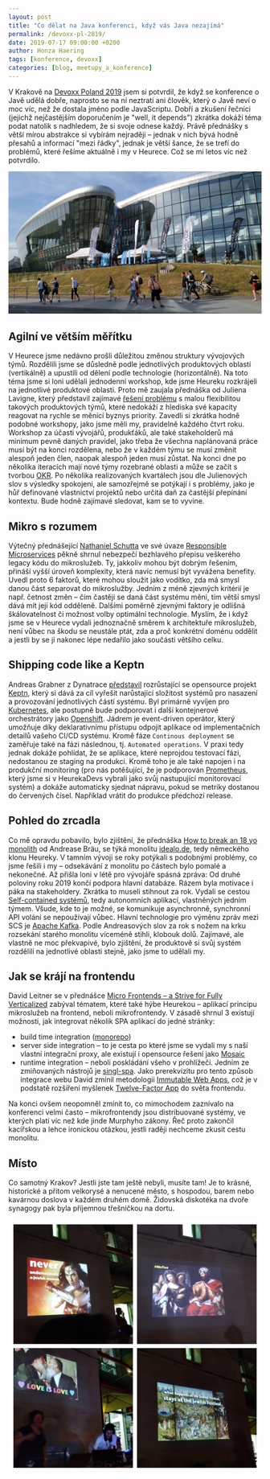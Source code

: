 ```yaml
---
layout: post
title: "Co dělat na Java konferenci, když vás Java nezajímá"
permalink: /devoxx-pl-2019/
date: 2019-07-17 09:00:00 +0200
author: Honza Haering
tags: [konference, devoxx]
categories: [blog, meetupy_a_konference]
---
```


V Krakově na [Devoxx Poland 2019](https://www.devoxx.pl/) jsem si potvrdil, že když se konference o Javě udělá dobře, naprosto se na ní neztratí ani člověk, který o Javě neví o moc víc, než že dostala jméno podle JavaScriptu.
Dobří a zkušení řečníci (jejichž nejčastějším doporučením je "well, it depends") zkrátka dokáží téma podat natolik s nadhledem, že si svoje odnese každý.
Právě přednášky s větší mírou abstrakce si vybírám nejraději – jednak v nich bývá hodně přesahů a informací "mezi řádky", jednak je větší šance, že se trefí do problémů, které řešíme aktuálně i my v Heurece. Což se mi letos víc než potvrdilo.

![ICE Krakov](/assets/devoxx-pl-2019/ICE_Krakov.jpg)

## Agilní ve větším měřítku

V Heurece jsme nedávno prošli důležitou změnou struktury vývojových týmů. Rozdělili jsme se důsledně podle jednotlivých produktových oblastí (vertikálně) a upustili od dělení podle technologie (horizontálně).
Na toto téma jsme si loni udělali jednodenní workshop, kde jsme Heureku rozkrájeli na jednotlivé produktové oblasti.
Proto mě zaujala přednáška od Juliena Lavigne, který představil zajímavé [řešení problému](https://medium.com/@julien.lavigne/continuous-reteaming-and-self-selection-cbe0df69a9a7) s malou flexibilitou takových produktových týmů, které nedokáží z hlediska své kapacity reagovat na rychle se měnící byznys priority. 
Zavedli si zkrátka hodně podobné workshopy, jako jsme měli my, pravidelně každého čtvrt roku. 
Workshop za účasti vývojářů, produkťáků, ale také stakeholderů má minimum pevně daných pravidel, jako třeba že všechna naplánovaná práce musí být na konci rozdělena, nebo že v každém týmu se musí změnit alespoň jeden člen, naopak alespoň jeden musí zůstat.
Na konci dne po několika iteracích mají nové týmy rozebrané oblasti a může se začít s tvorbou [OKR](https://en.wikipedia.org/wiki/OKR).
Po několika realizovaných kvartálech jsou dle Julienových slov s výsledky spokojeni, ale samozřejmě se potýkají i s problémy, jako je hůř definované vlastnictví projektů 
nebo určitá daň za častější přepínání kontextu. 
Bude hodně zajímavé sledovat, kam se to vyvine.

## Mikro s rozumem

Výtečný přednášející [Nathaniel Schutta](http://www.ntschutta.io/) ve své úvaze [Responsible Microservices](https://content.pivotal.io/blog/should-that-be-a-microservice-keep-these-six-factors-in-mind) 
pěkně shrnul nebezpečí bezhlavého přepisu veškerého legacy kódu do mikroslužeb. Ty, jakkoliv mohou být dobrým řešením, přináší vyšší úroveň komplexity, která navíc nemusí být vyvážena benefity.
Uvedl proto 6 faktorů, které mohou sloužit jako vodítko, zda má smysl danou část separovat do mikroslužby. Jedním z méně zjevných kritérií je např. četnost změn – čím častěji se daná část systému mění, 
tím větší smysl dává mít její kód odděleně. 
Dalšími poměrně zjevnými faktory je odlišná škálovatelnost či možnost volby optimální technologie.
Myslím, že i když jsme se v Heurece vydali jednoznačně směrem k architektuře mikroslužeb, není vůbec na škodu se neustále ptát, zda a proč konkrétní doménu oddělit a jestli by se jí nakonec lépe nedařilo jako součásti většího celku.

## Shipping code like a Keptn

Andreas Grabner z Dynatrace [představil](https://www.slideshare.net/grabnerandi/shipping-code-like-a-keptn-continuous-delivery-automated-operations-on-k8s) rozrůstající se opensource projekt [Keptn](https://keptn.sh/), který
si dává za cíl vyřešit narůstající složitost systémů pro nasazení a provozování jednotlivých částí systému.
Byl primárně vyvíjen pro [Kubernetes](https://kubernetes.io/), ale postupně bude podporovat i další kontejnerové orchestrátory jako [Openshift](https://www.openshift.com/).
Jádrem je event-driven operátor, který umožňuje díky deklarativnímu přístupu odpojit aplikace od implementačních detailů vašeho CI/CD systému. Kromě fáze `Continous deployment` se zaměřuje také na 
fázi následnou, tj. `Automated operations`. V praxi tedy jednak dokáže pohlídat, že se aplikace, které neprojdou testovací fázi, nedostanou ze staging na produkci. Kromě toho je ale také napojen i na produkční
monitoring (pro nás potěšující, že je podporován [Prometheus](https://prometheus.io/), který jsme si v HeurekaDevs vybrali jako svůj nastupující monitorovací systém) a dokáže automaticky sjednat nápravu, pokud se metriky dostanou do červených čísel. Například vrátit do produkce předchozí release.


## Pohled do zrcadla

Co mě opravdu pobavilo, bylo zjištění, že přednáška [How to break an 18 yo monolith](https://blog.andi95.de/2019/07/devoxxpl-my-talks-and-slides/) od Andrease Bräu, se týká monolitu
[idealo.de](https://idealo.de/), tedy německého klonu Heureky. V tamním vývoji se roky potýkali s podobnými problémy, co jsme řešili i my – odsekávání z monolitu po částech bylo pomalé a nekonečné.
Až přišla loni v létě pro vývojáře spásná zpráva: Od druhé poloviny roku 2019 končí podpora hlavní databáze. Rázem byla motivace i páka na stakeholdery. Zkrátka to museli stihnout za rok.
Vydali se cestou [Self-contained systémů](https://scs-architecture.org/), tedy autonomních aplikací, vlastněných jedním týmem. Všude, kde to je možné, se komunikuje asynchronně, synchronní API volání se nepoužívají vůbec.
Hlavní technologie pro výměnu zpráv mezi SCS je [Apache Kafka](https://kafka.apache.org/). Podle Andreasových slov za rok s nožem na krku rozsekání starého monolitu víceméně stihli, klobouk dolů.
Zajímavé, ale vlastně ne moc překvapivé, bylo zjištění, že produktově si svůj systém rozdělili na jednotlivé oblasti stejně, jako jsme to udělali my.

## Jak se krájí na frontendu

David Leitner se v přednášce [Micro Frontends – a Strive for Fully Verticalized](https://speakerdeck.com/duffleit/microfrontends-f5b07c7f-392b-4e73-b788-2806ba7341d3) zabýval tématem, které také hýbe Heurekou – aplikací principu mikroslužeb na frontend, neboli mikrofrontendy.
V zásadě shrnul 3 existují možnosti, jak integrovat několik SPA aplikací do jedné stránky:
- build time integration ([monorepo](https://medium.com/@brockreece/from-monolith-to-monorepo-19d78ffe9175)) 
- server side integration – to je cesta po které jsme se vydali my s naší vlastní integrační proxy, ale existují i opensource řešení jako [Mosaic](https://www.mosaic9.org/)
- runtime integration – neboli poskládání všeho v prohlížeči. Jedním ze zmiňovaných nástrojů je [singl-spa](https://single-spa.js.org/). Jako prerekvizitu pro tento způsob integrace webu David zmínil metodologii [Immutable Web Apps](https://immutablewebapps.org/), což je v podstatě rozšíření myšlenek [Twelve-Factor App](https://12factor.net/) do světa frontendu.

Na konci ovšem neopomněl zmínit to, co mimochodem zaznívalo na konferenci velmi často – mikrofrontendy jsou distribuované systémy, ve kterých platí víc než kde jinde Murphyho zákony.
Řeč proto zakončil kacířskou a lehce ironickou otázkou, jestli raději nechceme zkusit cestu monolitu.

## Místo

Co samotný Krakov? Jestli jste tam ještě nebyli, musíte tam! Je to krásné, historické a přitom velkorysé a nenucené město, s hospodou, barem nebo kavárnou doslova v každém druhém domě.
Židovská diskotéka na dvoře synagogy pak byla příjemnou třešničkou na dortu.

![Jewish disco party](/assets/devoxx-pl-2019/Jewish_disco.jpg)
